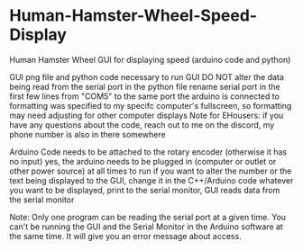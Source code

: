 # Human-Hamster-Wheel-Speed-Display
Human Hamster Wheel GUI for displaying speed (arduino code and python)

GUI
png file and python code necessary to run GUI
DO NOT alter the data being read from the serial port in the python file
rename serial port in the first few lines from "COM5" to the same port the arduino is connected to
formatting was specified to my specifc computer's fullscreen, so formatting may need adjusting for other computer displays
Note for EHousers: if you have any questions about the code, reach out to me on the discord, my phone number is also in there somewhere

Arduino Code
needs to be attached to the rotary encoder (otherwise it has no input)
yes, the arduino needs to be plugged in (computer or outlet or other power source) at all times to run
if you want to alter the number or the text being displayed to the GUI, change it in the C++/Arduino code
whatever you want to be displayed, print to the serial monitor, GUI reads data from the serial monitor

Note:
Only one program can be reading the serial port at a given time. You can't be running the GUI and the Serial Monitor in the Arduino software at the same time.
It will give you an error message about access. 
